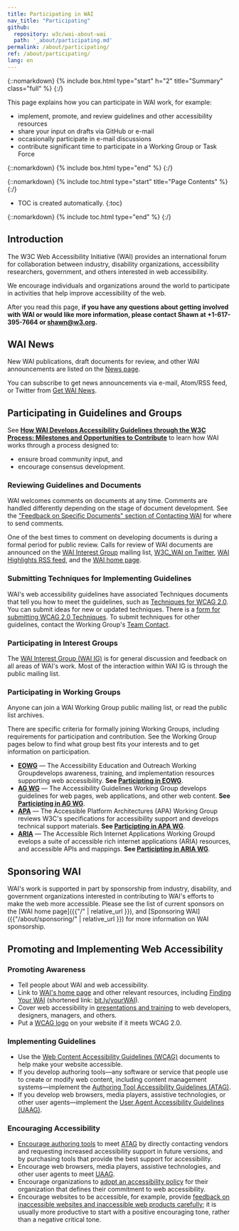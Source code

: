 ```yaml
---
title: Participating in WAI
nav_title: "Participating"
github:
  repository: w3c/wai-about-wai
  path: '_about/participating.md'
permalink: /about/participating/
ref: /about/participating/
lang: en
---
```


{::nomarkdown}
{% include box.html type="start" h="2" title="Summary" class="full" %}
{:/}

This page explains how you can participate in WAI work, for example:
* implement, promote, and review guidelines and other accessibility resources
* share your input on drafts via GitHub or e-mail
* occasionally participate in e-mail discussions
* contribute significant time to participate in a Working Group or Task Force

{::nomarkdown}
{% include box.html type="end" %}
{:/}

{::nomarkdown}
{% include toc.html type="start" title="Page Contents" %}
{:/}

-   TOC is created automatically.
{:toc}

{::nomarkdown}
{% include toc.html type="end" %}
{:/}

## Introduction

The W3C Web Accessibility Initiative (WAI) provides an international
forum for collaboration between industry, disability organizations,
accessibility researchers, government, and others interested in web
accessibility.

We encourage individuals and organizations around the world to
participate in activities that help improve accessibility of the web.

After you read this page, **if you have any questions about getting involved with WAI or would like more information, please contact Shawn at +1-617-395-7664 or <shawn@w3.org>.**

## WAI News

New WAI publications, draft documents for review, and other WAI announcements are listed on the [News page](https://www.w3.org/WAI/news/).

You can subscribe to get news announcements via e-mail, Atom/RSS feed, or Twitter from [Get WAI News](https://www.w3.org/WAI/news/subscribe/).

## Participating in Guidelines and Groups

See [**How WAI Develops Accessibility Guidelines through the W3C
Process: Milestones and Opportunities to
Contribute**](http://www.w3.org/WAI/intro/w3c-process.php) to learn how
WAI works through a process designed to:

-   ensure broad community input, and
-   encourage consensus development.

### Reviewing Guidelines and Documents

WAI welcomes comments on documents at any time. Comments are handled
differently depending on the stage of document development. See the
["Feedback on Specific Documents" section of Contacting
WAI](http://www.w3.org/WAI/contacts#documents) for where to send
comments.

One of the best times to comment on developing documents is during a
formal period for public review. Calls for review of WAI documents are
announced on the [WAI Interest Group](/WAI/IG/) mailing list, [W3C\_WAI
on Twitter](http://twitter.com/w3c_wai), [WAI Highlights RSS
feed](/WAI/highlights/about-rss), and the [WAI home page](/WAI/).

### Submitting Techniques for Implementing Guidelines

WAI's web accessibility guidelines have associated Techniques documents
that tell you how to meet the guidelines, such as [Techniques for WCAG
2.0](http://www.w3.org/TR/WCAG20-TECHS/). You can submit ideas for new
or updated techniques. There is a [form for submitting WCAG 2.0
Techniques](http://www.w3.org/WAI/GL/WCAG20/TECHS-SUBMIT/). To submit
techniques for other guidelines, contact the Working Group's [Team
Contact](https://www.w3.org/WAI/about/contacting/#wai-staff-contacts).

### Participating in Interest Groups

The [WAI Interest Group (WAI IG)](/WAI/IG) is for general discussion and
feedback on all areas of WAI's work. Most of the interaction within WAI
IG is through the public mailing list.

### Participating in Working Groups

Anyone can join a WAI Working Group public mailing list, or read the
public list archives.

There are specific criteria for formally joining Working Groups,
including requirements for participation and contribution. See the
Working Group pages below to find what group best fits your interests
and to get information on participation.

-   **[EOWG](/WAI/EO)** &mdash; The Accessibility Education and Outreach Working Groupdevelops awareness, training, and implementation resources supporting web accessibility. **See [Participting in EOWG](/WAI/EO/participation)**.
-   **[AG WG](/WAI/GL)** &mdash; The Accessibility Guidelines Working Group develops guidelines for web pages, web applications, and other web content. **See [Participting in AG WG](/WAI/GL/participation)**.
-   **[APA](/WAI/APA/)** &mdash; The Accessible Platform Architectures (APA) Working Group reviews W3C's specifications for accessibility support and develops technical support materials. **See [Participting in APA WG](/WAI/APA/participation)**.
-   **[ARIA](/WAI/ARIA/)** &mdash; The Accessible Rich Internet Applications Working Groupd evelops a suite of accessible rich internet applications (ARIA) resources, and accessible APIs and mappings. **See [Participting in ARIA WG](/WAI/ARIA/participation)**.

## Sponsoring WAI

WAI's work is supported in part by sponsorship from industry,
disability, and government organizations interested in contributing to
WAI's efforts to make the web more accessible. Please see the list of
current sponsors on the [WAI home page]({{"/" | relative_url }}), and [Sponsoring
WAI]({{"/about/sponsoring/" | relative_url }}) for more information on WAI sponsorship.

## Promoting and Implementing Web Accessibility

### Promoting Awareness

-   Tell people about WAI and web accessibility.
-   Link to [WAI's home page](/WAI) and other relevant resources,
    including [Finding Your WAI](http://www.w3.org/WAI/yourWAI)
    (shortened link: [bit.ly/yourWAI](http://bit.ly/yourWAI)).
-   Cover web accessibility in [presentations and
    training](http://www.w3.org/WAI/train) to web developers, designers,
    managers, and others.
-   Put a [WCAG logo](http://www.w3.org/WAI/WCAG2-Conformance.html) on
    your website if it meets WCAG 2.0.

### Implementing Guidelines

-   Use the [Web Content Accessibility Guidelines
    (WCAG)](/standards-guidelines/wcag/) documents to help make your website
    accessible.
-   If you develop authoring tools—any software or service that people
    use to create or modify web content, including content management
    systems—implement the [Authoring Tool Accessibility Guidelines
    (ATAG)](/standards-guidelines/atag/).
-   If you develop web browsers, media players, assistive technologies,
    or other user agents—implement the [User Agent Accessibility
    Guidelines (UAAG)](/standards-guidelines/uaag/).

### Encouraging Accessibility

-   [Encourage authoring tools](/WAI/impl/software) to meet
    [ATAG](/standards-guidelines/atag/) by directly contacting
    vendors and requesting increased accessibility support in future
    versions, and by purchasing tools that provide the best support for
    accessibility.
-   Encourage web browsers, media players, assistive technologies, and
    other user agents to meet
    [UAAG](/standards-guidelines/uaag/).
-   Encourage organizations to [adopt an accessibility
    policy](/WAI/impl/pol) for their organization that defines their
    commitment to web accessibility.
-   Encourage websites to be accessible, for example, provide [feedback
    on inaccessible websites and inaccessible web products
    carefully](http://www.w3.org/WAI/users/inaccessible.html); it is
    usually more productive to start with a positive encouraging tone,
    rather than a negative critical tone.
